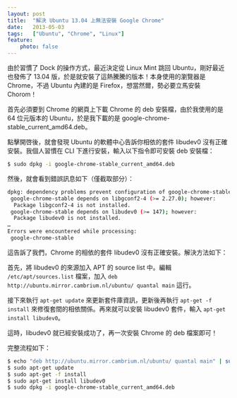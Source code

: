 ```yaml
---
layout: post
title:  "解決 Ubuntu 13.04 上無法安裝 Google Chrome"
date:   2013-05-03
tags:   ["Ubuntu", "Chrome", "Linux"]
feature:
    photo: false
---
```


由於習慣了 Dock 的操作方式，最近決定從 Linux Mint 跳回 Ubuntu，剛好最近也發佈了 13.04 版，於是就安裝了這熱騰騰的版本！本身使用的瀏覽器是 Chrome，不過 Ubuntu 內建的是 Firefox，想當然爾，勢必要立馬安裝 Chorom！

首先必須要到 Chrome 的網頁上下載 Chrome 的 deb 安裝檔，由於我使用的是 64 位元版本的 Ubuntu，於是我下載的是 google-chrome-stable_current_amd64.deb。

點擊開啓後，就會發現 Ubuntu 的軟體中心告訴你相依的套件 libudev0 沒有正確安裝。我個人習慣在 CLI 下進行安裝，輸入以下指令即可安裝 deb 安裝檔：

```bash
$ sudo dpkg -i google-chrome-stable_current_amd64.deb
```
	
然後，就會看到錯誤訊息如下（僅截取部分）：

```bash
dpkg: dependency problems prevent configuration of google-chrome-stable:
 google-chrome-stable depends on libgconf2-4 (>= 2.27.0); however:
  Package libgconf2-4 is not installed.
 google-chrome-stable depends on libudev0 (>= 147); however:
  Package libudev0 is not installed.
…
Errors were encountered while processing:
 google-chrome-stable
```
	 
這告訴了我們，Chrome 的相依的套件 libudev0 沒有正確安裝。解決方法如下：

首先，將 libudev0 的來源加入 APT 的 source list 中。編輯 `/etc/apt/sources.list` 檔案，加入 `deb http://ubuntu.mirror.cambrium.nl/ubuntu/ quantal main` 這行。

接下來執行 `apt-get update` 來更新套件庫資訊，更新後再執行 `apt-get -f install` 來修復套間的相依關係。再來就可以安裝 libudev0 套件，輸入 `apt-get install libudev0`。

這時，libudev0 就已經安裝成功了，再一次安裝 Chrome 的 deb 檔案即可！

完整流程如下：

```bash
$ echo "deb http://ubuntu.mirror.cambrium.nl/ubuntu/ quantal main" | sudo tee -a /etc/apt/sources.list
$ sudo apt-get update
$ sudo apt-get -f install
$ sudo apt-get install libudev0
$ sudo dpkg -i google-chrome-stable_current_amd64.deb
```
	
